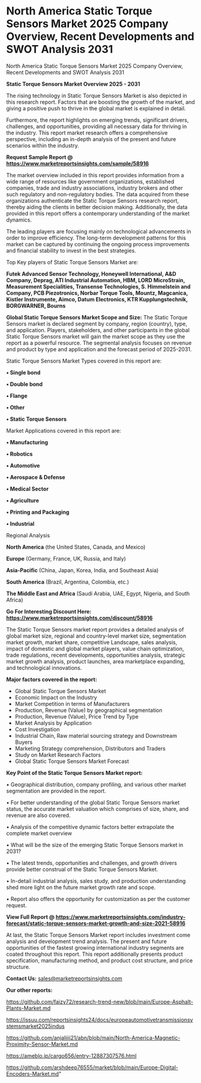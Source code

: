 # North America Static Torque Sensors Market 2025 Company Overview, Recent Developments and SWOT Analysis 2031
North America Static Torque Sensors Market 2025 Company Overview, Recent Developments and SWOT Analysis 2031

<Strong> Static Torque Sensors Market Overview 2025 - 2031</strong>

The rising technology in Static Torque Sensors Market is also depicted in this research report. Factors that are boosting the growth of the market, and giving a positive push to thrive in the global market is explained in detail.

Furthermore, the report highlights on emerging trends, significant drivers, challenges, and opportunities, providing all necessary data for thriving in the industry. This report market research offers a comprehensive perspective, including an in-depth analysis of the present and future scenarios within the industry.

<strong>Request Sample Report @ <a href=https://www.marketreportsinsights.com/sample/58916>https://www.marketreportsinsights.com/sample/58916</a></strong>

The market overview included in this report provides information from a wide range of resources like government organizations, established companies, trade and industry associations, industry brokers and other such regulatory and non-regulatory bodies. The data acquired from these organizations authenticate the Static Torque Sensors research report, thereby aiding the clients in better decision making. Additionally, the data provided in this report offers a contemporary understanding of the market dynamics.

The leading players are focusing mainly on technological advancements in order to improve efficiency. The long-term development patterns for this market can be captured by continuing the ongoing process improvements and financial stability to invest in the best strategies.

Top Key players of Static Torque Sensors Market are:

<strong>Futek Advanced Sensor Technology, Honeywell International, A&D Company, Deprag, ATI Industrial Automation, HBM, LORD MicroStrain, Measurement Specialities, Transense Technologies, S. Himmelstein and Company, PCB Piezotronics, Norbar Torque Tools, Mountz, Magcanica, Kistler Instrumente, Aimco, Datum Electronics, KTR Kupplungstechnik, BORGWARNER, Bourns</strong>

<strong><b>Global Static Torque Sensors Market Scope and Size:</b></strong>
The Static Torque Sensors market is declared segment by company, region (country), type, and application. Players, stakeholders, and other participants in the global Static Torque Sensors market will gain the market scope as they use the report as a powerful resource. The segmental analysis focuses on revenue and product by type and application and the forecast period of 2025-2031.

Static Torque Sensors Market Types covered in this report are:

<strong>• Single bond

• Double bond

• Flange

• Other

• Static Torque Sensors</strong>

Market Applications covered in this report are:

<strong>• Manufacturing

• Robotics

• Automotive

• Aerospace & Defense

• Medical Sector

• Agriculture

• Printing and Packaging

• Industrial</strong> 

Regional Analysis

<strong>North America</strong> (the United States, Canada, and Mexico)

<strong>Europe</strong> (Germany, France, UK, Russia, and Italy)

<strong>Asia-Pacific</strong> (China, Japan, Korea, India, and Southeast Asia)

<strong>South America</strong> (Brazil, Argentina, Colombia, etc.)

<strong>The Middle East and Africa</strong> (Saudi Arabia, UAE, Egypt, Nigeria, and South Africa)

<strong>Go For Interesting Discount Here: <a href=https://www.marketreportsinsights.com/discount/58916>https://www.marketreportsinsights.com/discount/58916</a></strong>

The Static Torque Sensors market report provides a detailed analysis of global market size, regional and country-level market size, segmentation market growth, market share, competitive Landscape, sales analysis, impact of domestic and global market players, value chain optimization, trade regulations, recent developments, opportunities analysis, strategic market growth analysis, product launches, area marketplace expanding, and technological innovations.

<strong><b>Major factors covered in the report:</b></strong>
<ul>
  <li>Global Static Torque Sensors Market </li>
  <li>Economic Impact on the Industry</li>
  <li>Market Competition in terms of Manufacturers</li>
  <li>Production, Revenue (Value) by geographical segmentation</li>
  <li>Production, Revenue (Value), Price Trend by Type</li>
  <li>Market Analysis by Application</li>
  <li>Cost Investigation</li>
  <li>Industrial Chain, Raw material sourcing strategy and Downstream Buyers</li>
  <li>Marketing Strategy comprehension, Distributors and Traders</li>
  <li>Study on Market Research Factors</li>
  <li>Global Static Torque Sensors Market Forecast</li>
</ul>

<strong><b>Key Point of the Static Torque Sensors Market report:</b></strong>

• Geographical distribution, company profiling, and various other market segmentation are provided in the report.

• For better understanding of the global Static Torque Sensors market status, the accurate market valuation which comprises of size, share, and revenue are also covered.

• Analysis of the competitive dynamic factors better extrapolate the complete market overview

• What will be the size of the emerging Static Torque Sensors market in 2031?

• The latest trends, opportunities and challenges, and growth drivers provide better construal of the Static Torque Sensors Market.

• In-detail industrial analysis, sales study, and production understanding shed more light on the future market growth rate and scope.

• Report also offers the opportunity for customization as per the customer request.

<strong><b>View Full Report @ <a href=https://www.marketreportsinsights.com/industry-forecast/static-torque-sensors-market-growth-and-size-2021-58916>https://www.marketreportsinsights.com/industry-forecast/static-torque-sensors-market-growth-and-size-2021-58916</a></b></strong>


At last, the Static Torque Sensors Market report includes investment come analysis and development trend analysis. The present and future opportunities of the fastest growing international industry segments are coated throughout this report. This report additionally presents product specification, manufacturing method, and product cost structure, and price structure.

<strong>Contact Us:</strong>
sales@marketreportsinsights.com

<strong>Our other reports:</strong>

<a href=https://github.com/faizy72/research-trend-new/blob/main/Europe-Asphalt-Plants-Market.md>https://github.com/faizy72/research-trend-new/blob/main/Europe-Asphalt-Plants-Market.md</a>

<a href=https://issuu.com/reportsinsights24/docs/europeautomotivetransmissionsystemsmarket2025indus>https://issuu.com/reportsinsights24/docs/europeautomotivetransmissionsystemsmarket2025indus</a>

<a href=https://github.com/anjaliiii21/abn/blob/main/North-America-Magnetic-Proximity-Sensor-Market.md>https://github.com/anjaliiii21/abn/blob/main/North-America-Magnetic-Proximity-Sensor-Market.md</a>

<a href=https://ameblo.jp/cargo656/entry-12887307576.html>https://ameblo.jp/cargo656/entry-12887307576.html</a>

<a href=https://github.com/arshdeep76555/market/blob/main/Europe-Digital-Encoders-Market.md>https://github.com/arshdeep76555/market/blob/main/Europe-Digital-Encoders-Market.md</a>"
